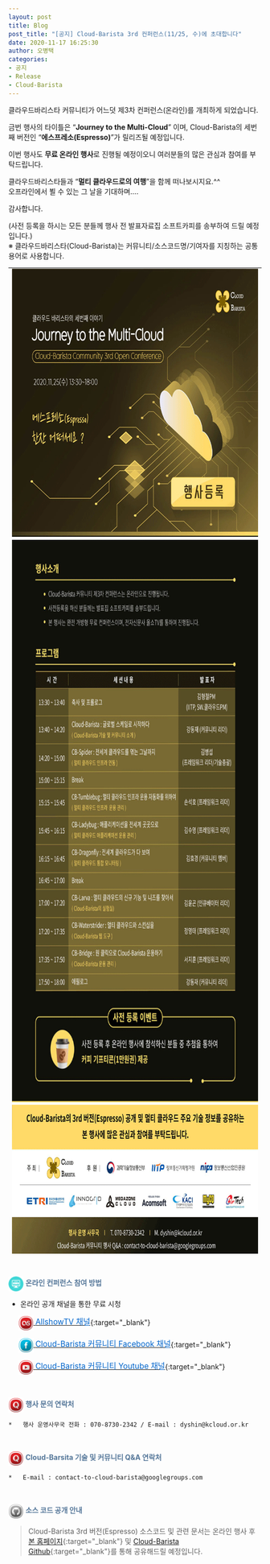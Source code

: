 ```yaml
---
layout: post
title: Blog
post_title: "[공지] Cloud-Barista 3rd 컨퍼런스(11/25, 수)에 초대합니다"
date: 2020-11-17 16:25:30
author: 오병택
categories: 
- 공지
- Release
- Cloud-Barista
---
```


클라우드바리스타 커뮤니티가 어느덧 제3차 컨퍼런스(온라인)를 개최하게 되었습니다.
<BR>

금번 행사의 타이틀은 “**Journey to the Multi-Cloud**” 이며, Cloud-Barista의 세번째 버전인 “**에스프레소(Espresso)**”가 릴리즈될 예정입니다.

이번 행사도 **무료 온라인 행사**로 진행될 예정이오니 여러분들의 많은 관심과 참여를 부탁드립니다.

클라우드바리스타들과 “**멀티 클라우드로의 여행**”을 함께 떠나보시지요.^^<BR>
오프라인에서 뵐 수 있는 그 날을 기대하며….
<BR>

감사합니다.<BR>
<!--more-->

(사전 등록을 하시는 모든 분들께 행사 전 발표자료집 소프트카피를 송부하여 드릴 예정입니다.)<BR>
 ※ 클라우드바리스타(Cloud-Barista)는 커뮤니티/소스코드명/기여자를 지칭하는 공통 용어로 사용합니다.
<BR>

<center>
<!-- Save for Web Slices (클라우드바리스타컨퍼런스_EDM_V7_EDM.jpg) -->
<table width="800" height="1960" id="Table_01" border="0" cellspacing="0" cellpadding="0">
	<tbody><tr>
		<td>
			<img width="800" height="533" style="display: block;" alt="" src="https://raw.githubusercontent.com/cloud-barista/cloud-barista.github.io/master/assets/img/blog/3rd-conference/edm_v7_edm_01.gif" border="0" usemap="#Map"></td>
	</tr>
	<tr>
		<td>
			<img width="800" height="1118" style="display: block;" alt="" src="https://raw.githubusercontent.com/cloud-barista/cloud-barista.github.io/master/assets/img/blog/3rd-conference/edm_v7_edm_02.gif"></td>
	</tr>
	<tr>
		<td>
			<img width="800" height="309" style="display: block;" alt="" src="https://raw.githubusercontent.com/cloud-barista/cloud-barista.github.io/master/assets/img/blog/3rd-conference/edm_v7_edm_03.gif"></td>
	</tr>
</tbody></table>

</center>
<!-- End Save for Web Slices -->

<map name="Map">
  <area href="https://www.allshowtv.com/detail.html?idx=424" shape="rect" coords="516,413,727,478" target="_blank">
</map>

<BR>

<span style="color:#557799"><img src="/assets/img/blog/2nd-conference/screen_icon-icons.com_52924.png" width="30" height="30" style="border:0px;vertical-align:middle">
**온라인 컨퍼런스 참여 방법**</span>

-	온라인 공개 채널을 통한 무료 시청


&nbsp;&nbsp;&nbsp;&nbsp;
    [<img src="/assets/img/blog/2nd-conference/Lastfm-Icon_22087.png" width="30" height="30" style="border:0px;vertical-align:middle">
    <span style = "font-size:1.1em;  color: #0366CC;"> AllshowTV 채널</span>](http://www.allshowtv.com/detail.html?idx=424 "AllshowTV 채널"){:target="_blank"}<BR>

&nbsp;&nbsp;&nbsp;&nbsp;
    [<img src="/assets/img/blog/2nd-conference/Facebook-Icon_22115.png" width="30" height="30" style="border:0px;vertical-align:middle">
    <span style = "font-size:1.1em;  color: #0366CC"> Cloud-Barista 커뮤니티 Facebook 채널</span>](https://www.facebook.com/Cloud-Barista-Community-103500041371503/ "Cloud-Barista 커뮤니티 Facebook 채널"){:target="_blank"}

&nbsp;&nbsp;&nbsp;&nbsp;
    [<img src="/assets/img/blog/2nd-conference/Youtube-Icon_22119.png" width="30" height="30" style="border:0px;vertical-align:middle">
    <span style = "font-size:1.1em;  color: #0366CC;"> Cloud-Barista 커뮤니티 Youtube 채널</span>](https://cloud-barista.github.io/youtube "Cloud-Barista 커뮤니티 Youtube 채널"){:target="_blank"}<BR>

<BR>

<span style="color:#557799"><img src="/assets/img/blog/2nd-conference/Quora-Icon_22095.png" width="30" height="30" style="border:0px;vertical-align:middle">
**행사 문의 연락처**</span>
 
    *	행사 운영사무국 전화 : 070-8730-2342 / E-mail : dyshin@kcloud.or.kr

<BR>

<span style="color:#557799"><img src="/assets/img/blog/2nd-conference/Quora-Icon_22095.png" width="30" height="30" style="border:0px;vertical-align:middle">
**Cloud-Barsita 기술 및 커뮤니티 Q&A 연락처**</span>

    *	E-mail : contact-to-cloud-barista@googlegroups.com


<BR>

<span style="color:#557799"><img src="/assets/img/blog/2nd-conference/Github-Icon_22102.png" width="30" height="30" style="border:0px;vertical-align:middle">
**소스 코드 공개 안내**</span>

   > Cloud-Barista 3rd 버전(Espresso) 소스코드 및 관련 문서는 온라인 행사 후 [본 홈페이지](https://cloud-barista.github.io/download/ "본 홈페이지 Download 메뉴"){:target="_blank"}
    및 [Cloud-Barista Github](https://github.com/cloud-barista/cloud-barista "Cloud-Barista Github"){:target="_blank"}를 통해 공유해드릴 예정입니다.
